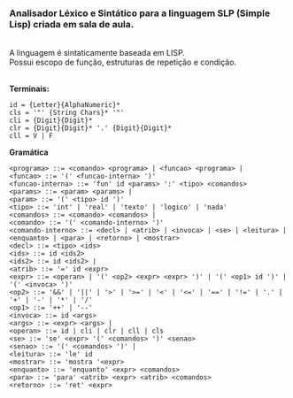 <h3>Analisador Léxico e Sintático para a linguagem SLP (Simple Lisp) criada em sala de aula.</h3>
</br>
A linguagem é sintaticamente baseada em LISP.</br>
Possui escopo de função, estruturas de repetição e condição.
</br></br>

<b> Terminais:</b>
```
id = {Letter}{AlphaNumeric}*
cls = '"' {String Chars}* '"'
cli = {Digit}{Digit}*
clr = {Digit}{Digit}* '.' {Digit}{Digit}*
cll = V | F
```
<b>Gramática</b>
```
<programa> ::= <comando> <programa> | <funcao> <programa> |
<funcao> ::= '(' <funcao-interna> ')'
<funcao-interna> ::= 'fun' id <params> ':' <tipo> <comandos>
<params> ::= <param> <params> |
<param> ::= '(' <tipo> id ')'
<tipo> ::= 'int' | 'real' | 'texto' | 'logico' | 'nada'
<comandos> ::= <comando> <comandos> |
<comando> ::= '(' <comando-interno> ')'
<comando-interno> ::= <decl> | <atrib> | <invoca> | <se> | <leitura> | <enquanto> | <para> | <retorno> | <mostrar>
<decl> ::= <tipo> <ids>
<ids> ::= id <ids2>
<ids2> ::= id <ids2> |
<atrib> ::= '=' id <expr>
<expr> ::= <operan> | '(' <op2> <expr> <expr> ')' | '(' <op1> id ')' | '(' <invoca> ')' 
<op2> ::= '&&' | '||' | '>' | '>=' | '<' | '<=' | '==' | '!=' | '.' | '+' | '-' | '*' | '/'
<op1> ::= '++' | '--'
<invoca> ::= id <args>
<args> ::= <expr> <args> | 
<operan> ::= id | cli | clr | cll | cls 
<se> ::= 'se' <expr> '(' <comandos> ')' <senao>
<senao> ::= '(' <comandos> ')' |
<leitura> ::= 'le' id
<mostrar> ::= 'mostra '<expr>
<enquanto> ::= 'enquanto' <expr> <comandos>
<para> ::= 'para' <atrib> <expr> <atrib> <comandos>
<retorno> ::= 'ret' <expr>
```
